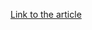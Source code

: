 [Link to the article](https://elastic.github.io/security-research/intelligence/2022/01/03.extracting-cobalt-strike-beacon/article/)
